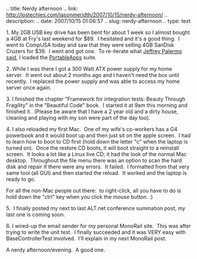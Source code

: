 .. title: Nerdy afternoon
.. link: http://lostechies.com/jasonmeridth/2007/10/15/nerdy-afternoon/
.. description: 
.. date: 2007/10/15 01:06:57
.. slug: nerdy-afternoon
.. type: text


1\. My 2GB USB key drive has been bent for about 1 week so I almost bought a 4GB at Fry's last weekend for $89.  I hesitated and it's a good thing.  I went to CompUSA today and saw that they were selling 4GB SanDisk Cruzers for $39.  I went and got one.  To re-iterate what [Jeffrey Palermo](http://www.jeffreypalermo.com) [said](http://codebetter.com/blogs/jeffrey.palermo/archive/2007/06/25/modify-and-restore-firefox-extensions-that-fail-to-load.aspx), I loaded the [PortableApps](http://portableapps.com/) suite.

2\. While I was there I got a 300 Watt ATX power supply for my home server.  It went out about 2 months ago and I haven't need the box until recently.  I replaced the power supply and was able to access my home server once again.

3\. I finished the chapter "Framework for integration tests: Beauty Through Fragility" in the "Beautiful Code" book.  I started it at 9am this morning and finished it.  (Please be aware that I have a 2 year old and a dirty house, cleaning and playing with my son were part of the day too).

4\. I also reloaded my first Mac.  One of my wife's co-workers has a G4 powerbook and it would boot up and then just sit on the apple screen.  I had to learn how to boot to CD first (hold down the letter "c" when the laptop is turned on).  Once the restore CD boots, it will boot straight to a reinstall screen.  It looks a lot like a Linux live CD; it had the look of the normal Mac desktop.  Throughout the file menu there was an option to scan the hard disk and repair if there were any errors.  It failed.  I formatted from that very same tool (all GUI) and then started the reload.  It worked and the laptop is ready to go.

For all the non-Mac people out there:  to right-click, all you have to do is hold down the "ctrl" key when you click the mouse button. :)

5.  I finally posted my next to last ALT.net conference summation post, my last one is coming soon.

6\. I wired-up the email sender for my personal MonoRail site.  This was after trying to write the unit test.  I finally succeeded and it was VERY easy with BaseControllerTest involved.  I'll explain in my next MonoRail post.

A nerdy afternoon/evening.  A good one.